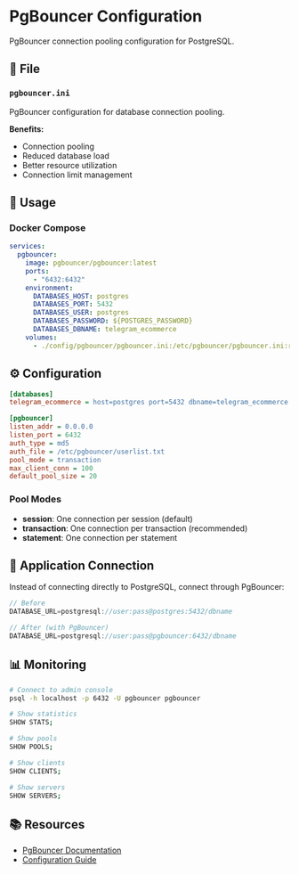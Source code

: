 # PgBouncer Configuration

PgBouncer connection pooling configuration for PostgreSQL.

## 📁 File

### `pgbouncer.ini`
PgBouncer configuration for database connection pooling.

**Benefits:**
- Connection pooling
- Reduced database load
- Better resource utilization
- Connection limit management

## 🚀 Usage

### Docker Compose

```yaml
services:
  pgbouncer:
    image: pgbouncer/pgbouncer:latest
    ports:
      - "6432:6432"
    environment:
      DATABASES_HOST: postgres
      DATABASES_PORT: 5432
      DATABASES_USER: postgres
      DATABASES_PASSWORD: ${POSTGRES_PASSWORD}
      DATABASES_DBNAME: telegram_ecommerce
    volumes:
      - ./config/pgbouncer/pgbouncer.ini:/etc/pgbouncer/pgbouncer.ini:ro
```

## ⚙️ Configuration

```ini
[databases]
telegram_ecommerce = host=postgres port=5432 dbname=telegram_ecommerce

[pgbouncer]
listen_addr = 0.0.0.0
listen_port = 6432
auth_type = md5
auth_file = /etc/pgbouncer/userlist.txt
pool_mode = transaction
max_client_conn = 100
default_pool_size = 20
```

### Pool Modes
- **session**: One connection per session (default)
- **transaction**: One connection per transaction (recommended)
- **statement**: One connection per statement

## 🔌 Application Connection

Instead of connecting directly to PostgreSQL, connect through PgBouncer:

```javascript
// Before
DATABASE_URL=postgresql://user:pass@postgres:5432/dbname

// After (with PgBouncer)
DATABASE_URL=postgresql://user:pass@pgbouncer:6432/dbname
```

## 📊 Monitoring

```bash
# Connect to admin console
psql -h localhost -p 6432 -U pgbouncer pgbouncer

# Show statistics
SHOW STATS;

# Show pools
SHOW POOLS;

# Show clients
SHOW CLIENTS;

# Show servers
SHOW SERVERS;
```

## 📚 Resources
- [PgBouncer Documentation](https://www.pgbouncer.org/)
- [Configuration Guide](https://www.pgbouncer.org/config.html)
